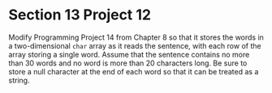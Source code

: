 # Section 13 Project 12

Modify Programming Project 14 from Chapter 8 so that it stores the words in a two-dimensional `char` array as it reads the sentence, with each row of the array storing a single word. Assume that the sentence contains no more than 30 words and no word is more than 20 characters long. Be sure to store a null character at the end of each word so that it can be treated as a string.
